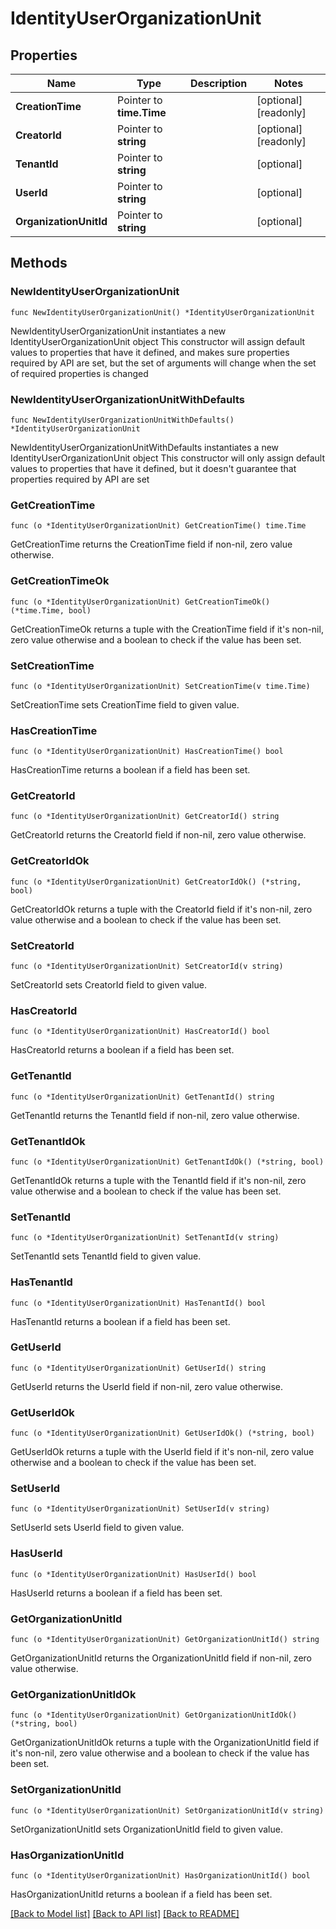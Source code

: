 # IdentityUserOrganizationUnit

## Properties

Name | Type | Description | Notes
------------ | ------------- | ------------- | -------------
**CreationTime** | Pointer to **time.Time** |  | [optional] [readonly] 
**CreatorId** | Pointer to **string** |  | [optional] [readonly] 
**TenantId** | Pointer to **string** |  | [optional] 
**UserId** | Pointer to **string** |  | [optional] 
**OrganizationUnitId** | Pointer to **string** |  | [optional] 

## Methods

### NewIdentityUserOrganizationUnit

`func NewIdentityUserOrganizationUnit() *IdentityUserOrganizationUnit`

NewIdentityUserOrganizationUnit instantiates a new IdentityUserOrganizationUnit object
This constructor will assign default values to properties that have it defined,
and makes sure properties required by API are set, but the set of arguments
will change when the set of required properties is changed

### NewIdentityUserOrganizationUnitWithDefaults

`func NewIdentityUserOrganizationUnitWithDefaults() *IdentityUserOrganizationUnit`

NewIdentityUserOrganizationUnitWithDefaults instantiates a new IdentityUserOrganizationUnit object
This constructor will only assign default values to properties that have it defined,
but it doesn't guarantee that properties required by API are set

### GetCreationTime

`func (o *IdentityUserOrganizationUnit) GetCreationTime() time.Time`

GetCreationTime returns the CreationTime field if non-nil, zero value otherwise.

### GetCreationTimeOk

`func (o *IdentityUserOrganizationUnit) GetCreationTimeOk() (*time.Time, bool)`

GetCreationTimeOk returns a tuple with the CreationTime field if it's non-nil, zero value otherwise
and a boolean to check if the value has been set.

### SetCreationTime

`func (o *IdentityUserOrganizationUnit) SetCreationTime(v time.Time)`

SetCreationTime sets CreationTime field to given value.

### HasCreationTime

`func (o *IdentityUserOrganizationUnit) HasCreationTime() bool`

HasCreationTime returns a boolean if a field has been set.

### GetCreatorId

`func (o *IdentityUserOrganizationUnit) GetCreatorId() string`

GetCreatorId returns the CreatorId field if non-nil, zero value otherwise.

### GetCreatorIdOk

`func (o *IdentityUserOrganizationUnit) GetCreatorIdOk() (*string, bool)`

GetCreatorIdOk returns a tuple with the CreatorId field if it's non-nil, zero value otherwise
and a boolean to check if the value has been set.

### SetCreatorId

`func (o *IdentityUserOrganizationUnit) SetCreatorId(v string)`

SetCreatorId sets CreatorId field to given value.

### HasCreatorId

`func (o *IdentityUserOrganizationUnit) HasCreatorId() bool`

HasCreatorId returns a boolean if a field has been set.

### GetTenantId

`func (o *IdentityUserOrganizationUnit) GetTenantId() string`

GetTenantId returns the TenantId field if non-nil, zero value otherwise.

### GetTenantIdOk

`func (o *IdentityUserOrganizationUnit) GetTenantIdOk() (*string, bool)`

GetTenantIdOk returns a tuple with the TenantId field if it's non-nil, zero value otherwise
and a boolean to check if the value has been set.

### SetTenantId

`func (o *IdentityUserOrganizationUnit) SetTenantId(v string)`

SetTenantId sets TenantId field to given value.

### HasTenantId

`func (o *IdentityUserOrganizationUnit) HasTenantId() bool`

HasTenantId returns a boolean if a field has been set.

### GetUserId

`func (o *IdentityUserOrganizationUnit) GetUserId() string`

GetUserId returns the UserId field if non-nil, zero value otherwise.

### GetUserIdOk

`func (o *IdentityUserOrganizationUnit) GetUserIdOk() (*string, bool)`

GetUserIdOk returns a tuple with the UserId field if it's non-nil, zero value otherwise
and a boolean to check if the value has been set.

### SetUserId

`func (o *IdentityUserOrganizationUnit) SetUserId(v string)`

SetUserId sets UserId field to given value.

### HasUserId

`func (o *IdentityUserOrganizationUnit) HasUserId() bool`

HasUserId returns a boolean if a field has been set.

### GetOrganizationUnitId

`func (o *IdentityUserOrganizationUnit) GetOrganizationUnitId() string`

GetOrganizationUnitId returns the OrganizationUnitId field if non-nil, zero value otherwise.

### GetOrganizationUnitIdOk

`func (o *IdentityUserOrganizationUnit) GetOrganizationUnitIdOk() (*string, bool)`

GetOrganizationUnitIdOk returns a tuple with the OrganizationUnitId field if it's non-nil, zero value otherwise
and a boolean to check if the value has been set.

### SetOrganizationUnitId

`func (o *IdentityUserOrganizationUnit) SetOrganizationUnitId(v string)`

SetOrganizationUnitId sets OrganizationUnitId field to given value.

### HasOrganizationUnitId

`func (o *IdentityUserOrganizationUnit) HasOrganizationUnitId() bool`

HasOrganizationUnitId returns a boolean if a field has been set.


[[Back to Model list]](../README.md#documentation-for-models) [[Back to API list]](../README.md#documentation-for-api-endpoints) [[Back to README]](../README.md)



